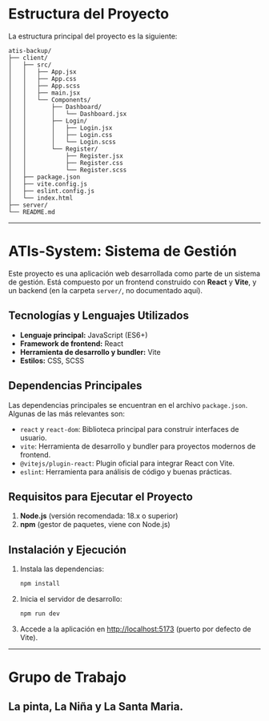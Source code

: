 # Estructura del Proyecto

La estructura principal del proyecto es la siguiente:

```plaintext
atis-backup/
├── client/
│   ├── src/
│   │   ├── App.jsx
│   │   ├── App.css
│   │   ├── App.scss
│   │   ├── main.jsx
│   │   └── Components/
│   │       ├── Dashboard/
│   │       │   └── Dashboard.jsx
│   │       ├── Login/
│   │       │   ├── Login.jsx
│   │       │   ├── Login.css
│   │       │   └── Login.scss
│   │       └── Register/
│   │           ├── Register.jsx
│   │           ├── Register.css
│   │           └── Register.scss
│   ├── package.json
│   ├── vite.config.js
│   ├── eslint.config.js
│   └── index.html
├── server/
└── README.md
```

---

# ATIs-System: Sistema de Gestión

Este proyecto es una aplicación web desarrollada como parte de un sistema de gestión. Está compuesto por un frontend construido con **React** y **Vite**, y un backend (en la carpeta `server/`, no documentado aquí).

## Tecnologías y Lenguajes Utilizados

- **Lenguaje principal:** JavaScript (ES6+)
- **Framework de frontend:** React
- **Herramienta de desarrollo y bundler:** Vite
- **Estilos:** CSS, SCSS

## Dependencias Principales

Las dependencias principales se encuentran en el archivo `package.json`. Algunas de las más relevantes son:

- `react` y `react-dom`: Biblioteca principal para construir interfaces de usuario.
- `vite`: Herramienta de desarrollo y bundler para proyectos modernos de frontend.
- `@vitejs/plugin-react`: Plugin oficial para integrar React con Vite.
- `eslint`: Herramienta para análisis de código y buenas prácticas.

## Requisitos para Ejecutar el Proyecto

1. **Node.js** (versión recomendada: 18.x o superior)
2. **npm** (gestor de paquetes, viene con Node.js)

## Instalación y Ejecución

1. Instala las dependencias:
   ```bash
   npm install
   ```
2. Inicia el servidor de desarrollo:
   ```bash
   npm run dev
   ```
3. Accede a la aplicación en [http://localhost:5173](http://localhost:5173) (puerto por defecto de Vite).

---

# Grupo de Trabajo

## La pinta, La Niña y La Santa Maria.
